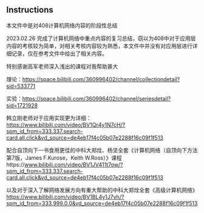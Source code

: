 ## Instructions

本文件中是对408计算机网络内容的阶段性总结

2023.02.26 完成了计算机网络中重点内容的复习总结，窃以为408中对于应用层内容的考核较为简单，对相关考核内容较为熟悉，本文件中并没有对应用层进行详细记录，仅在参考文件中给出了相关内容。

特别感谢高军老师深入浅出的课程对我帮助甚大

理论：https://space.bilibili.com/360996402/channel/collectiondetail?sid=533771

实验：https://space.bilibili.com/360996402/channel/seriesdetail?sid=1721928

韩立刚老师对于应用实现更为详细：https://www.bilibili.com/video/BV1Qr4y1N7cH/?spm_id_from=333.337.search-card.all.click&vd_source=de4eb17f4c05b07e2288f16c09f1f513

配合自顶向下一书食用更佳的中科大郑烇、杨坚全套《计算机网络（自顶向下方法 第7版，James F.Kurose，Keith W.Ross）》课程https://www.bilibili.com/video/BV1JV411t7ow/?spm_id_from=333.337.search-card.all.click&vd_source=de4eb17f4c05b07e2288f16c09f1f513

以及对于深入了解网络发展方向有重大帮助的中科大郑烇全套《高级计算机网络》https://www.bilibili.com/video/BV1BL4y1J7vh/?spm_id_from=333.999.0.0&vd_source=de4eb17f4c05b07e2288f16c09f1f513

